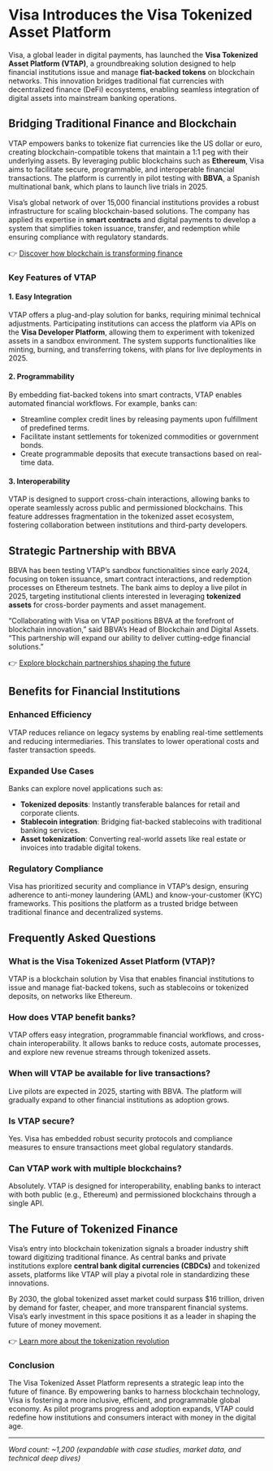 # Visa Introduces the Visa Tokenized Asset Platform  

Visa, a global leader in digital payments, has launched the **Visa Tokenized Asset Platform (VTAP)**, a groundbreaking solution designed to help financial institutions issue and manage **fiat-backed tokens** on blockchain networks. This innovation bridges traditional fiat currencies with decentralized finance (DeFi) ecosystems, enabling seamless integration of digital assets into mainstream banking operations.  

## Bridging Traditional Finance and Blockchain  

VTAP empowers banks to tokenize fiat currencies like the US dollar or euro, creating blockchain-compatible tokens that maintain a 1:1 peg with their underlying assets. By leveraging public blockchains such as **Ethereum**, Visa aims to facilitate secure, programmable, and interoperable financial transactions. The platform is currently in pilot testing with **BBVA**, a Spanish multinational bank, which plans to launch live trials in 2025.  

Visa’s global network of over 15,000 financial institutions provides a robust infrastructure for scaling blockchain-based solutions. The company has applied its expertise in **smart contracts** and digital payments to develop a system that simplifies token issuance, transfer, and redemption while ensuring compliance with regulatory standards.  

👉 [Discover how blockchain is transforming finance](https://bit.ly/okx-bonus)  

### Key Features of VTAP  

#### 1. **Easy Integration**  
VTAP offers a plug-and-play solution for banks, requiring minimal technical adjustments. Participating institutions can access the platform via APIs on the **Visa Developer Platform**, allowing them to experiment with tokenized assets in a sandbox environment. The system supports functionalities like minting, burning, and transferring tokens, with plans for live deployments in 2025.  

#### 2. **Programmability**  
By embedding fiat-backed tokens into smart contracts, VTAP enables automated financial workflows. For example, banks can:  
- Streamline complex credit lines by releasing payments upon fulfillment of predefined terms.  
- Facilitate instant settlements for tokenized commodities or government bonds.  
- Create programmable deposits that execute transactions based on real-time data.  

#### 3. **Interoperability**  
VTAP is designed to support cross-chain interactions, allowing banks to operate seamlessly across public and permissioned blockchains. This feature addresses fragmentation in the tokenized asset ecosystem, fostering collaboration between institutions and third-party developers.  

## Strategic Partnership with BBVA  

BBVA has been testing VTAP’s sandbox functionalities since early 2024, focusing on token issuance, smart contract interactions, and redemption processes on Ethereum testnets. The bank aims to deploy a live pilot in 2025, targeting institutional clients interested in leveraging **tokenized assets** for cross-border payments and asset management.  

“Collaborating with Visa on VTAP positions BBVA at the forefront of blockchain innovation,” said BBVA’s Head of Blockchain and Digital Assets. “This partnership will expand our ability to deliver cutting-edge financial solutions.”  

👉 [Explore blockchain partnerships shaping the future](https://bit.ly/okx-bonus)  

## Benefits for Financial Institutions  

### Enhanced Efficiency  
VTAP reduces reliance on legacy systems by enabling real-time settlements and reducing intermediaries. This translates to lower operational costs and faster transaction speeds.  

### Expanded Use Cases  
Banks can explore novel applications such as:  
- **Tokenized deposits**: Instantly transferable balances for retail and corporate clients.  
- **Stablecoin integration**: Bridging fiat-backed stablecoins with traditional banking services.  
- **Asset tokenization**: Converting real-world assets like real estate or invoices into tradable digital tokens.  

### Regulatory Compliance  
Visa has prioritized security and compliance in VTAP’s design, ensuring adherence to anti-money laundering (AML) and know-your-customer (KYC) frameworks. This positions the platform as a trusted bridge between traditional finance and decentralized systems.  

## Frequently Asked Questions  

### **What is the Visa Tokenized Asset Platform (VTAP)?**  
VTAP is a blockchain solution by Visa that enables financial institutions to issue and manage fiat-backed tokens, such as stablecoins or tokenized deposits, on networks like Ethereum.  

### **How does VTAP benefit banks?**  
VTAP offers easy integration, programmable financial workflows, and cross-chain interoperability. It allows banks to reduce costs, automate processes, and explore new revenue streams through tokenized assets.  

### **When will VTAP be available for live transactions?**  
Live pilots are expected in 2025, starting with BBVA. The platform will gradually expand to other financial institutions as adoption grows.  

### **Is VTAP secure?**  
Yes. Visa has embedded robust security protocols and compliance measures to ensure transactions meet global regulatory standards.  

### **Can VTAP work with multiple blockchains?**  
Absolutely. VTAP is designed for interoperability, enabling banks to interact with both public (e.g., Ethereum) and permissioned blockchains through a single API.  

## The Future of Tokenized Finance  

Visa’s entry into blockchain tokenization signals a broader industry shift toward digitizing traditional finance. As central banks and private institutions explore **central bank digital currencies (CBDCs)** and tokenized assets, platforms like VTAP will play a pivotal role in standardizing these innovations.  

By 2030, the global tokenized asset market could surpass $16 trillion, driven by demand for faster, cheaper, and more transparent financial systems. Visa’s early investment in this space positions it as a leader in shaping the future of money movement.  

👉 [Learn more about the tokenization revolution](https://bit.ly/okx-bonus)  

### Conclusion  

The Visa Tokenized Asset Platform represents a strategic leap into the future of finance. By empowering banks to harness blockchain technology, Visa is fostering a more inclusive, efficient, and programmable global economy. As pilot programs progress and adoption expands, VTAP could redefine how institutions and consumers interact with money in the digital age.  

---  
*Word count: ~1,200 (expandable with case studies, market data, and technical deep dives)*